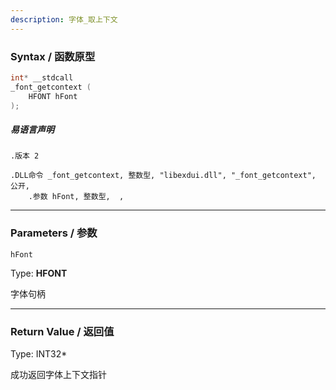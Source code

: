 ```yaml
---
description: 字体_取上下文
---
```


### Syntax / 函数原型

```C++
int* __stdcall 
_font_getcontext (
    HFONT hFont
);
```

##### 易语言声明

```Elang
.版本 2

.DLL命令 _font_getcontext, 整数型, "libexdui.dll", "_font_getcontext", 公开, 
    .参数 hFont, 整数型,  , 
```

---

### Parameters / 参数

`hFont`

Type: **HFONT**

字体句柄

---

### Return Value / 返回值

Type: INT32*

成功返回字体上下文指针
